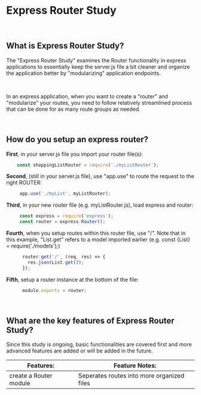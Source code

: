 # Express Router Study

<br>

## What is Express Router Study?
The "Express Router Study" examines the Router functionality in express applications to essentially keep the server.js file a bit cleaner and organize the application better by "modularizing" application endpoints.

<br>

In an express application, when you want to create a "router" and "modularize" your routes, you need to follow relatively streamlined process that can be done for as many route groups as needed.

<br>

## How do you setup an express router?

**First**, in your server.js file you import your router file(s):
```JavaScript  
    const shoppingListRouter = require('./myListRouter');                         
```

**Second**, (still in your server.js file), use "app.use" to route the request to the right ROUTER:
```JavaScript  
     app.use('./myList', myListRouter);
```
**Third**, in your new router file (e.g. myListRouter.js), load express and router:

```JavaScript
     const express = require('express');
     const router = express.Router();
```
**Fourth**, when you setup routes within this router file, use "/".  Note that in this example, "List.get" refers to a model imported earlier (e.g. const {List} = require('./models');)

```JavaScript
      router.get('/', (req, res) => {
        res.json(List.get());
      });
```

**Fifth**, setup a router instance at the bottom of the file:
```JavaScript  
      module.exports = router;  
```

<br>

## What are the key features of Express Router Study?
Since this study is ongoing, basic functionalities are covered first and more advanced features are added or will be added in the future.


| **Features:**                            | **Feature Notes:**                             |
| ---------------------------------------- | ----------------------------------------------|
| create a Router module                       | Seperates routes into more organized files        |

<br>

